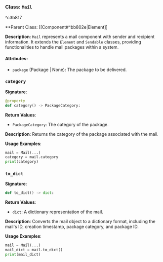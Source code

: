 
### Class: `Mail`

^c3b817

**Parent Class: [[Component#^bb802e|Element]]

**Description**:
`Mail` represents a mail component with sender and recipient information. It extends the `Element` and `Sendable` classes, providing functionalities to handle mail packages within a system.

#### Attributes:
- `package` (Package | None): The package to be delivered.

### `category`

**Signature**:
```python
@property
def category() -> PackageCategory:
```

**Return Values**:
- `PackageCategory`: The category of the package.

**Description**:
Returns the category of the package associated with the mail.

**Usage Examples**:
```python
mail = Mail(...)
category = mail.category
print(category)
```

### `to_dict`

**Signature**:
```python
def to_dict() -> dict:
```

**Return Values**:
- `dict`: A dictionary representation of the mail.

**Description**:
Converts the mail object to a dictionary format, including the mail's ID, creation timestamp, package category, and package ID.

**Usage Examples**:
```python
mail = Mail(...)
mail_dict = mail.to_dict()
print(mail_dict)
```
